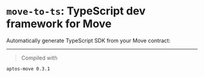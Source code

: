 # `move-to-ts`: TypeScript dev framework for Move
Automatically generate TypeScript SDK from your Move contract:

---

> Compiled with

```$ aptos move --version
aptos-move 0.3.1
```
